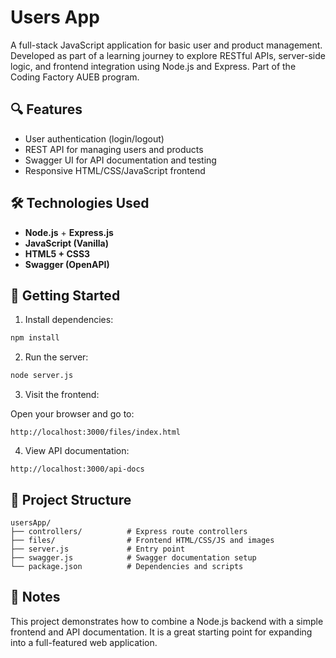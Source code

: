 # Users App

A full-stack JavaScript application for basic user and product management. Developed as part of a learning journey to explore RESTful APIs, server-side logic, and frontend integration using Node.js and Express. Part of the Coding Factory AUEB program.

## 🔍 Features

- User authentication (login/logout)
- REST API for managing users and products
- Swagger UI for API documentation and testing
- Responsive HTML/CSS/JavaScript frontend

## 🛠️ Technologies Used

- **Node.js** + **Express.js**
- **JavaScript (Vanilla)**
- **HTML5 + CSS3**
- **Swagger (OpenAPI)**

## 🚀 Getting Started

1. Install dependencies:

```bash
npm install
```

2. Run the server:

```bash
node server.js
```

3. Visit the frontend:

Open your browser and go to:

```
http://localhost:3000/files/index.html
```

4. View API documentation:

```
http://localhost:3000/api-docs
```

## 📁 Project Structure

```
usersApp/
├── controllers/          # Express route controllers
├── files/                # Frontend HTML/CSS/JS and images
├── server.js             # Entry point
├── swagger.js            # Swagger documentation setup
└── package.json          # Dependencies and scripts
```

## 📌 Notes

This project demonstrates how to combine a Node.js backend with a simple frontend and API documentation. It is a great starting point for expanding into a full-featured web application.

